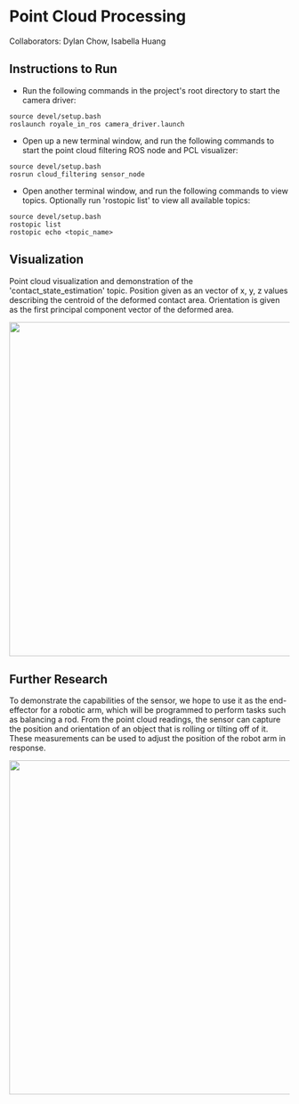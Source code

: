 # Point Cloud Processing

Collaborators: Dylan Chow, Isabella Huang

## Instructions to Run

* Run the following commands in the project's root directory to start the camera driver:

```
source devel/setup.bash
roslaunch royale_in_ros camera_driver.launch
```

* Open up a new terminal window, and run the following commands to start the point cloud filtering ROS node and PCL visualizer:

```
source devel/setup.bash
rosrun cloud_filtering sensor_node
```

* Open another terminal window, and run the following commands to view topics. Optionally run 'rostopic list' to view all available topics:

```
source devel/setup.bash
rostopic list
rostopic echo <topic_name>
```

## Visualization

Point cloud visualization and demonstration of the 'contact_state_estimation' topic. Position given as an vector of x, y, z values describing the centroid of the deformed contact area. Orientation is given as the first principal component vector of the deformed area.

<img src="./media/contact.gif" width="600"/>

## Further Research

To demonstrate the capabilities of the sensor, we hope to use it as the end-effector for a robotic arm, which will be programmed to perform tasks such as balancing a rod. From the point cloud readings, the sensor can capture the position and orientation of an object that is rolling or tilting off of it. These measurements can be used to adjust the position of the robot arm in response.

<img src="./media/roll_tilt.gif" width="600"/>





